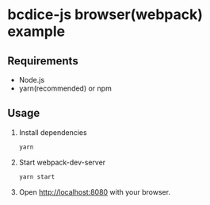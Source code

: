 # bcdice-js browser(webpack) example

## Requirements
- Node.js
- yarn(recommended) or npm

## Usage
1. Install dependencies
    ```js
    yarn
    ```

2. Start webpack-dev-server
    ```js
    yarn start
    ```

3. Open [http://localhost:8080](http://localhost:8080) with your browser.
